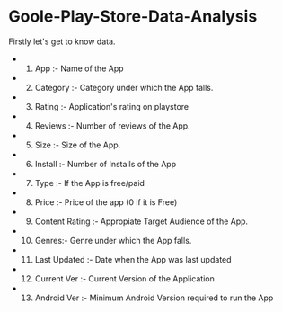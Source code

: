 # Goole-Play-Store-Data-Analysis

Firstly let's get to know data.  

- 1) App :- Name of the App
- 2) Category :- Category under which the App falls.
- 3) Rating :- Application's rating on playstore
- 4) Reviews :- Number of reviews of the App.
- 5) Size :- Size of the App.
- 6) Install :- Number of Installs of the App
- 7) Type :- If the App is free/paid
- 8) Price :- Price of the app (0 if it is Free)
- 9) Content Rating :- Appropiate Target Audience of the App.
- 10) Genres:- Genre under which the App falls.
- 11) Last Updated :- Date when the App was last updated
- 12) Current Ver :- Current Version of the Application
- 13) Android Ver :- Minimum Android Version required to run the App
